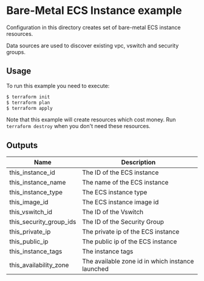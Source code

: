 # Bare-Metal ECS Instance example

Configuration in this directory creates set of bare-metal ECS instance resources.

Data sources are used to discover existing vpc, vswitch and security groups.

## Usage

To run this example you need to execute:

```bash
$ terraform init
$ terraform plan
$ terraform apply
```

Note that this example will create resources which cost money. Run `terraform destroy` when you don't need these resources.

<!-- BEGINNING OF PRE-COMMIT-TERRAFORM DOCS HOOK -->
## Outputs

| Name | Description |
|------|-------------|
| this\_instance\_id | The ID of the ECS instance |
| this\_instance\_name | The name of the ECS instance |
| this\_instance\_type | The ECS instance type|
| this\_image\_id | The ECS instance image id|
| this\_vswitch\_id | The ID of the Vswitch |
| this\_security\_group\_ids | The ID of the Security Group  |
| this\_private\_ip | The private ip of the ECS instance |
| this\_public\_ip | The public ip of the ECS instance |
| this_instance_tags | The instance tags|
| this_availability_zone | The available zone id in which instance launched |

<!-- END OF PRE-COMMIT-TERRAFORM DOCS HOOK -->
